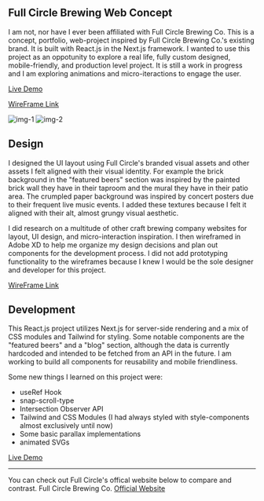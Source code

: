 

## Full Circle Brewing Web Concept

I am not, nor have I ever been affiliated with Full Circle Brewing Co. This is a concept, portfolio, web-project inspired by Full Circle Brewing Co.'s existing brand. It is built with React.js in the Next.js framework. I wanted to use this project as an oppotunity to explore a real life, fully custom designed, mobile-friendly, and production level project. It is still a work in progress and I am exploring animations and micro-iteractions to engage the user. 

[Live Demo](https://full-circle-nextjs.vercel.app)

[WireFrame Link](https://xd.adobe.com/view/dd5fd7f0-5740-4e40-ba3d-1a2154da5458-880c/)

![img-1](https://ldrjmzbrinwdylthbzry.supabase.co/storage/v1/object/public/images/48/bc1a69ce-d2d8-4cd1-a879-0e2b7a237061-jpg1.jpg)
![img-2](https://ldrjmzbrinwdylthbzry.supabase.co/storage/v1/object/public/images/48/ab47e277-bfa5-4036-8c70-99cbfc908f42-jpg2.jpg)

## Design

I designed the UI layout using Full Circle's branded visual assets and other assets I felt aligned with their visual identity. For example the brick background in the "featured beers" section was inspired by the painted brick wall they have in their taproom and the mural they have in their patio area. The crumpled paper background was inspired by concert posters due to their frequent live music events. I added these textures because I felt it aligned with their alt, almost grungy visual aesthetic.

I did research on a multitude of other craft brewing company websites for layout, UI design, and micro-interaction inspiration. I then wireframed in Adobe XD to help me organize my design decisions and plan out components for the development process. I did not add prototyping functionality to the wireframes because I knew I would be the sole designer and developer for this project. 

[WireFrame Link](https://xd.adobe.com/view/dd5fd7f0-5740-4e40-ba3d-1a2154da5458-880c/)

## Development

This React.js project utilizes Next.js for server-side rendering and a mix of CSS modules and Tailwind for styling. Some notable components are the "featured beers" and a "blog" section, although the data is currently hardcoded and intended to be fetched from an API in the future. I am working to build all components for reusability and mobile friendliness.

Some new things I learned on this project were:
- useRef Hook
- snap-scroll-type
- Intersection Observer API
- Tailwind and CSS Modules (I had always styled with style-components almost exclusively until now)
- Some basic parallax implementations 
- animated SVGs 

[Live Demo](https://full-circle-nextjs.vercel.app)

---------------------------------------------------------

You can check out Full Circle's offical website below to compare and contrast.
Full Circle Brewing Co.
[Official Website](https://www.fullcirclebrewing.com/)
